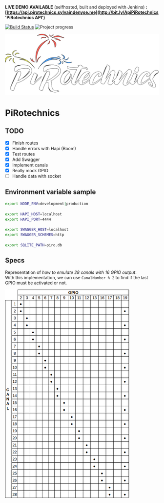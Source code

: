 **LIVE DEMO AVAILABLE** (selfhosted, built and deployed with Jenkins) **: [https://api.pirotechnics.sylvaindenyse.me](http://bit.ly/ApiPiRotechnics 'PiRotechnics API')**

[![Build Status](https://jenkins.sylvaindenyse.me/buildStatus/icon?job=build_PiRotechnics-api)](https://jenkins.sylvaindenyse.me/job/build_PiRotechnics-api)
![Project progress](https://img.shields.io/badge/Project%20progress-60%25-blue.svg)

![PiRotechnics](img/logo.png)

# PiRotechnics

## TODO

- [x] Finish routes
- [x] Handle errors with Hapi (Boom)
- [x] Test routes
- [x] Add Swagger
- [x] Implement canals
- [x] Really mock GPIO
- [ ] Handle data with socket

## Environment variable sample

```bash
export NODE_ENV=development|production

export HAPI_HOST=localhost
export HAPI_PORT=4444

export SWAGGER_HOST=localhost
export SWAGGER_SCHEMES=http

export SQLITE_PATH=piro.db
```

## Specs

Representation of _how to emulate 28 canals with 16 GPIO output_.\
With this implementation, we can use `CanalNumber % 2` to find if the last GPIO must be activated or not.

![Canals implementation](img/canalsOverGpio.png 'Canals over GPIO')

